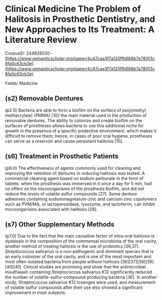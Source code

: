 # Clinical Medicine The Problem of Halitosis in Prosthetic Dentistry, and New Approaches to Its Treatment: A Literature Review

CorpusID: 244828530 - [https://www.semanticscholar.org/paper/4c47caa3f7a120ffb688b7a780f3c8fa0c63cb3e](https://www.semanticscholar.org/paper/4c47caa3f7a120ffb688b7a780f3c8fa0c63cb3e)

Fields: Medicine

## (s2) Removable Dentures
(p2.0) Bacteria are able to form a biofilm on the surface of poly(methyl methacrylate) (PMMA) [10]-the main material used in the production of removable dentures. The ability to colonize and create biofilm on the surfaces of prostheses allows bacteria to use this additional niche for growth in the presence of a specific protective environment, which makes it difficult to remove them; hence, in cases of poor oral hygiene, prostheses can serve as a reservoir and cause persistent halitosis [10].
## (s6) Treatment in Prosthetic Patients
(p6.0) The effectiveness of agents commonly used for cleaning and improving the retention of dentures in reducing halitosis was tested. A commercial cleaning agent based on sodium perborate in the form of tablets, when the prosthesis was immersed in it once a day for 5 min, had no effect on the microorganisms of the prosthesis biofilm, and did not reduce the levels of volatile sulfur compounds [27]. Some denture adhesives containing sodiummagnesium-zinc and calcium-zinc copolymers such as PVM/MA, or lactoperoxidase, lysozyme, and lactoferrin, can inhibit microorganisms associated with halitosis [28].
## (s7) Other Supplementary Methods
(p7.0) Due to the fact that the main causative factor of intra-oral halitosis is dysbiosis in the composition of the commensal microbiota of the oral cavity, another method of treating halitosis is the use of probiotics [36,37]. Streptococcus salivarius is a non-pathogenic and dominant species that is an early colonizer of the oral cavity, and is one of the most important and most often isolated bacteria from people without halitosis [36][37][38][39][40][41]. Clinical studies are promising and show that the antimicrobial mouthwash containing Streptococcus salivarius K12 significantly reduced the number of volatile-sulfur-compound-producing bacteria [36]. In another study, Streptococcus salivarius K12 lozenges were used, and measurement of volatile sulfur compounds after their use also showed a significant improvement in most subjects.
